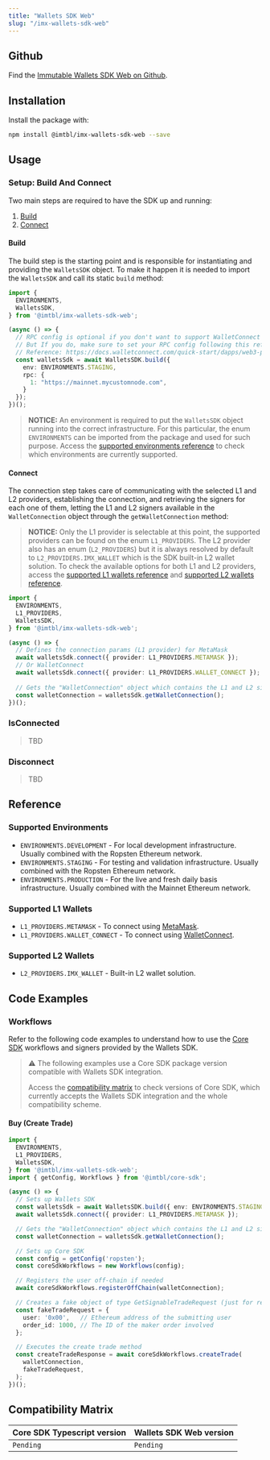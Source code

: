 ```yaml
---
title: "Wallets SDK Web"
slug: "/imx-wallets-sdk-web"
---
```


## Github

Find the <a href="https://github.com/immutable/imx-wallets-sdk-web">Immutable Wallets SDK Web on Github</a>.

## Installation

Install the package with:

```sh
npm install @imtbl/imx-wallets-sdk-web --save
```

## Usage

### Setup: Build And Connect

Two main steps are required to have the SDK up and running:

1. [Build](#build)
2. [Connect](#connect)

#### Build

The build step is the starting point and is responsible for instantiating and providing the `WalletsSDK` object. To make it happen it is needed to import the `WalletsSDK` and call its static `build` method:

```ts
import {
  ENVIRONMENTS,
  WalletsSDK,
} from '@imtbl/imx-wallets-sdk-web';

(async () => {
  // RPC config is optional if you don't want to support WalletConnect
  // But If you do, make sure to set your RPC config following this reference:
  // Reference: https://docs.walletconnect.com/quick-start/dapps/web3-provider#provider-options
  const walletsSdk = await WalletsSDK.build({
    env: ENVIRONMENTS.STAGING,
    rpc: {
      1: "https://mainnet.mycustomnode.com",
    }
  });
})();
```

> **NOTICE:** An environment is required to put the `WalletsSDK` object running into the correct infrastructure. For this particular, the enum `ENVIRONMENTS` can be imported from the package and used for such purpose. Access the [supported environments reference](#supported-environments) to check which environments are currently supported.

#### Connect

The connection step takes care of communicating with the selected L1 and L2 providers, establishing the connection, and retrieving the signers for each one of them, letting the L1 and L2 signers available in the `WalletConnection` object through the `getWalletConnection` method:
<!-- TODO: The WalletConnection is also returned by the connection function itself. Document it properly. -->

> **NOTICE:** Only the L1 provider is selectable at this point, the supported providers can be found on the enum `L1_PROVIDERS`. The L2 provider also has an enum (`L2_PROVIDERS`) but it is always resolved by default to `L2_PROVIDERS.IMX_WALLET` which is the SDK built-in L2 wallet solution. To check the available options for both L1 and L2 providers, access the [supported L1 wallets reference](#supported-l1-wallets) and [supported L2 wallets reference](#supported-l2-wallets).

```ts
import {
  ENVIRONMENTS,
  L1_PROVIDERS,
  WalletsSDK,
} from '@imtbl/imx-wallets-sdk-web';

(async () => {
  // Defines the connection params (L1 provider) for MetaMask
  await walletsSdk.connect({ provider: L1_PROVIDERS.METAMASK });
  // Or WalletConnect
  await walletsSdk.connect({ provider: L1_PROVIDERS.WALLET_CONNECT });
  
  // Gets the "WalletConnection" object which contains the L1 and L2 signers
  const walletConnection = walletsSdk.getWalletConnection();
})();
```

### IsConnected

> TBD

### Disconnect

> TBD

## Reference

### Supported Environments

* `ENVIRONMENTS.DEVELOPMENT` - For local development infrastructure. Usually combined with the Ropsten Ethereum network.
* `ENVIRONMENTS.STAGING` - For testing and validation infrastructure. Usually combined with the Ropsten Ethereum
  network.
* `ENVIRONMENTS.PRODUCTION` - For the live and fresh daily basis infrastructure. Usually combined with the Mainnet
  Ethereum network.

### Supported L1 Wallets

* `L1_PROVIDERS.METAMASK` - To connect using <a href="https://docs.metamask.io/guide/">MetaMask</a>.
* `L1_PROVIDERS.WALLET_CONNECT` - To connect using <a href="https://docs.walletconnect.com/">WalletConnect</a>.

### Supported L2 Wallets

* `L2_PROVIDERS.IMX_WALLET` - Built-in L2 wallet solution.

## Code Examples

### Workflows

Refer to the following code examples to understand how to use the [Core SDK](/docs/imx-core-sdk-ts) workflows and signers provided by the Wallets SDK.

> :warning: The following examples use a Core SDK package version compatible with Wallets SDK integration.
> 
> Access the [compatibility matrix](#compatibility-matrix) to check versions of Core SDK, which currently accepts the Wallets SDK integration and the whole compatibility scheme.

#### Buy (Create Trade)

```ts
import {
  ENVIRONMENTS,
  L1_PROVIDERS,
  WalletsSDK,
} from '@imtbl/imx-wallets-sdk-web';
import { getConfig, Workflows } from '@imtbl/core-sdk';

(async () => {
  // Sets up Wallets SDK
  const walletsSdk = await WalletsSDK.build({ env: ENVIRONMENTS.STAGING });
  await walletsSdk.connect({ provider: L1_PROVIDERS.METAMASK });

  // Gets the "WalletConnection" object which contains the L1 and L2 signers
  const walletConnection = walletsSdk.getWalletConnection();

  // Sets up Core SDK
  const config = getConfig('ropsten');
  const coreSdkWorkflows = new Workflows(config);

  // Registers the user off-chain if needed
  await coreSdkWorkflows.registerOffChain(walletConnection);

  // Creates a fake object of type GetSignableTradeRequest (just for reference)
  const fakeTradeRequest = {
    user: '0x00',   // Ethereum address of the submitting user
    order_id: 1000, // The ID of the maker order involved
  };

  // Executes the create trade method
  const createTradeResponse = await coreSdkWorkflows.createTrade(
    walletConnection,
    fakeTradeRequest,
  );
})();
```

## Compatibility Matrix

| Core SDK Typescript version  | Wallets SDK Web version |
| ---------------------------- | ----------------------- |
| `Pending`                    | `Pending`               |
